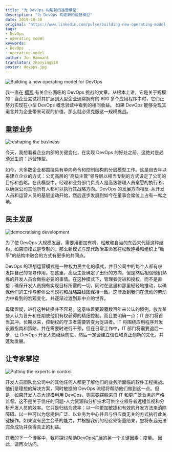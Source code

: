 ```yaml
---
title: "为 DevOps 构建新的运营模型"
description: "为 DevOps 构建新的运营模型"
date: 2019-10-30
original: "https://www.linkedin.com/pulse/building-new-operating-model-devops-jon-hammant/"
tags:
- DevOps
- operating model
keywords:
- DevOps
- operating model
author: Jon Hammant
translator: zhaoying818
poster: devops.jpg
---
```


![Building a new operating model for DevOps](devops.jpg)

我一直在 [撰写](https://www.linkedin.com/pulse/main-challenge-devops-doing-scale-jon-hammant/) 有关企业面临的 DevOps 挑战的文章。从根本上讲，它是关于规模的：当企业尝试将其扩展到大型企业通常拥有的 800 多个应用程序中时，它们正努力实现在小型 DevOps 概念验证中看到的相同收益。 如果 DevOps 能够兑现其诺言并为企业带来可观的价值，那么就必须克服这一规模挑战。

## 重塑业务

![reshaping the business](reshaping.jpg)

今天，我想看看企业内部的关键变化，在实现 DevOps 的好处之前，这绝对是必须发生的：运营转型。

如今，大多数企业都围绕具有单向命令和控制结构的分层模型工作。这是自去年以来建立企业的方式：公司高层的“高级主管”领导层以相当专制的方式设定了公司的目标和战略。在此模型中，经理和业务部门负责人是高级管理人员意愿的执行者，以确保公司其他所有人都可以执行其战略方向。DevOps 的发展方向相反-从开发人员和运营人员的基层运动开始，然后逐步发展到如今在董事会席位上占有一席之地。

## 民主发展

![democratising development](development.jpg)

为了使 DevOps 大规模发展，需要用更加有机、松散和自治的东西来代替这种结构。如果旧模式是专制的，那么新模式与现代政治革命家在松散连接和组织上“扁平”的结构中融合的方式有更多的共同点。

DevOps 的理想运营模式是一种权力民主化的模式，并且公司中的每个人都有权发挥自己的领导作用。在这里，高级主管确定了出行的方向，但是然后相信他们熟练的开发人员会做些必要的事情。在这种模式下，管理者促进和授权，而不是直接；确保开发人员拥有实现目标所需的一切，同时在这里和那里轻轻地推动，以确保他们的工作与整体公司议程和战略路线图保持一致。这涉及到我们在流动的劳动力中看到的宏观变化，并逐渐过渡到非中介的世界。

毋庸置疑，进行这种转换并不容易。这意味着要颠覆数百年来公认的惯例，放弃某些人认为晋升和任期使他们有权获得的精细控制。而且要明确一点：IT 部门将首当其冲。长期以来，控制权的守卫者需要转变为促进者。IT 将围绕应用程序开发设置指南和策略，并在需要时进行干预，但在日常工作中，IT 部门将需要退后一步，让 DevOps 开发人员继续前进，然后一定会建立信任和真正创新的文化，并蓬勃发展。

## 让专家掌控

![Putting the experts in control](experts.jpg)

开发人员团队比公司中的其他任何人都更了解他们的业务所面临的软件工程挑战。他们是理想的解决方案，同时敏捷的 DevOps 流程将帮助他们做到这一点。但是，如果开发人员大规模利用 DevOps，则需要摆脱来自 IT 和更广泛业务的严格监督。这不是关于信任的问题-人力资源和分析技术可供企业领导者远程监视和分析开发人员的效率。它只是归结为效率：以一种更加敏捷和有效的开发方法来消除障碍。以一种可以为您提供广泛、以业务为中心并且与供应商无关的方式执行此关键操作。如果没有民主变革的能力，并根据我们的经验来衡量结果，您将永远无法完全成功并获得真正的利益。

在我的下一个博客中，我将探讨帮助DevOps扩展的另一个关键因素：度量。
因此，请再次访问。

